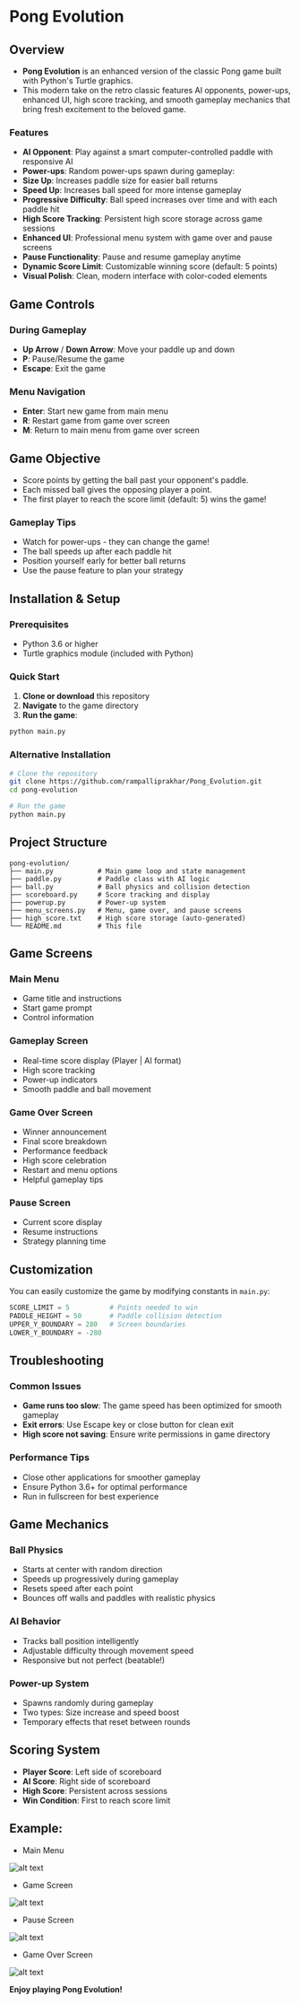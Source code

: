 # Pong Evolution

## Overview

- **Pong Evolution** is an enhanced version of the classic Pong game built with Python's Turtle graphics. 
- This modern take on the retro classic features AI opponents, power-ups, enhanced UI, high score tracking, and smooth gameplay mechanics that bring fresh excitement to the beloved game.

### Features
- **AI Opponent**: Play against a smart computer-controlled paddle with responsive AI
- **Power-ups**: Random power-ups spawn during gameplay:
- **Size Up**: Increases paddle size for easier ball returns
- **Speed Up**: Increases ball speed for more intense gameplay
- **Progressive Difficulty**: Ball speed increases over time and with each paddle hit
- **High Score Tracking**: Persistent high score storage across game sessions
- **Enhanced UI**: Professional menu system with game over and pause screens
- **Pause Functionality**: Pause and resume gameplay anytime
- **Dynamic Score Limit**: Customizable winning score (default: 5 points)
- **Visual Polish**: Clean, modern interface with color-coded elements

## Game Controls

### During Gameplay
- **Up Arrow** / **Down Arrow**: Move your paddle up and down
- **P**: Pause/Resume the game
- **Escape**: Exit the game

### Menu Navigation
- **Enter**: Start new game from main menu
- **R**: Restart game from game over screen
- **M**: Return to main menu from game over screen

## Game Objective

- Score points by getting the ball past your opponent's paddle. 
- Each missed ball gives the opposing player a point. 
- The first player to reach the score limit (default: 5) wins the game!

### Gameplay Tips
- Watch for power-ups - they can change the game!
- The ball speeds up after each paddle hit
- Position yourself early for better ball returns
- Use the pause feature to plan your strategy

## Installation & Setup

### Prerequisites
- Python 3.6 or higher
- Turtle graphics module (included with Python)

### Quick Start
1. **Clone or download** this repository
2. **Navigate** to the game directory
3. **Run the game**:

```bash
python main.py
```

### Alternative Installation
```bash
# Clone the repository
git clone https://github.com/rampalliprakhar/Pong_Evolution.git
cd pong-evolution

# Run the game
python main.py
```

## Project Structure

```
pong-evolution/
├── main.py           # Main game loop and state management
├── paddle.py         # Paddle class with AI logic
├── ball.py           # Ball physics and collision detection
├── scoreboard.py     # Score tracking and display
├── powerup.py        # Power-up system
├── menu_screens.py   # Menu, game over, and pause screens
├── high_score.txt    # High score storage (auto-generated)
└── README.md         # This file
```

## Game Screens

### Main Menu
- Game title and instructions
- Start game prompt
- Control information

### Gameplay Screen
- Real-time score display (Player | AI format)
- High score tracking
- Power-up indicators
- Smooth paddle and ball movement

### Game Over Screen
- Winner announcement
- Final score breakdown
- Performance feedback
- High score celebration
- Restart and menu options
- Helpful gameplay tips

### Pause Screen
- Current score display
- Resume instructions
- Strategy planning time

## Customization

You can easily customize the game by modifying constants in `main.py`:

```python
SCORE_LIMIT = 5          # Points needed to win
PADDLE_HEIGHT = 50       # Paddle collision detection
UPPER_Y_BOUNDARY = 280   # Screen boundaries
LOWER_Y_BOUNDARY = -280
```

## Troubleshooting

### Common Issues
- **Game runs too slow**: The game speed has been optimized for smooth gameplay
- **Exit errors**: Use Escape key or close button for clean exit
- **High score not saving**: Ensure write permissions in game directory

### Performance Tips
- Close other applications for smoother gameplay
- Ensure Python 3.6+ for optimal performance
- Run in fullscreen for best experience

## Game Mechanics

### Ball Physics
- Starts at center with random direction
- Speeds up progressively during gameplay
- Resets speed after each point
- Bounces off walls and paddles with realistic physics

### AI Behavior
- Tracks ball position intelligently
- Adjustable difficulty through movement speed
- Responsive but not perfect (beatable!)

### Power-up System
- Spawns randomly during gameplay
- Two types: Size increase and speed boost
- Temporary effects that reset between rounds

## Scoring System

- **Player Score**: Left side of scoreboard
- **AI Score**: Right side of scoreboard
- **High Score**: Persistent across sessions
- **Win Condition**: First to reach score limit

## Example:
- Main Menu

![alt text](assets/main_menu.png)

- Game Screen

![alt text](assets/game_screen.png)

- Pause Screen

![alt text](assets/pause_screen.png)

- Game Over Screen

![alt text](assets/game_over_screen.png)

**Enjoy playing Pong Evolution!**